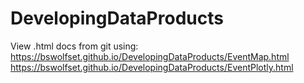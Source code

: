 # DevelopingDataProducts

View .html docs from git using:
https://bswolfset.github.io/DevelopingDataProducts/EventMap.html
https://bswolfset.github.io/DevelopingDataProducts/EventPlotly.html
